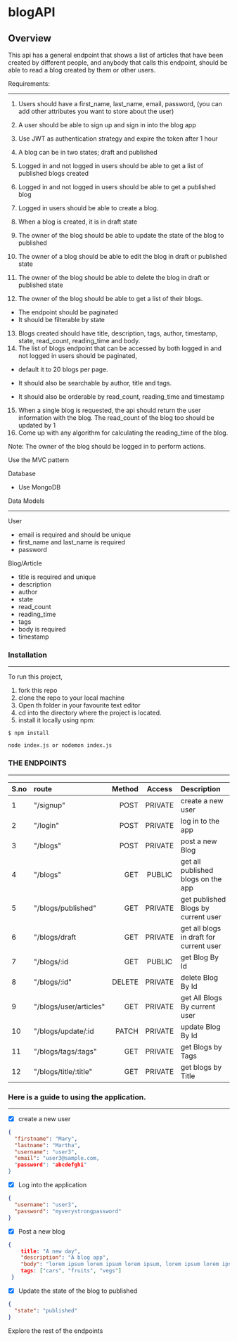 # blogAPI
## Overview
This api has a general endpoint that shows a list of articles that have been created by different people, and anybody
that calls this endpoint, should be able to read a blog created
by them or other users.

Requirements:
___
1. Users should have a first_name, last_name, email, password, (you can add other attributes you want to store about the user)
2. A user should be able to sign up and sign in into the blog app
3. Use JWT as authentication strategy and expire the token after 1 hour
4. A blog can be in two states; draft and published
5. Logged in and not logged in users should be able to get a list of published blogs created
6. Logged in and not logged in users should be able to get a published blog
7. Logged in users should be able to create a blog.
8. When a blog is created, it is in draft state
9. The owner of the blog should be able to update the state of the blog to published
10. The owner of a blog should be able to edit the blog in draft or published state
11. The owner of the blog should be able to delete the blog in draft or published state

12. The owner of the blog should be able to get a list of their blogs.
- The endpoint should be paginated
- It should be filterable by state
13. Blogs created should have title, description, tags, author, timestamp, state, read_count, reading_time and body.
14. The list of blogs endpoint that can be accessed by both logged in and not logged in users should be paginated,
- default it to 20 blogs per page.

- It should also be searchable by author, title and tags.
- It should also be orderable by read_count, reading_time and timestamp
15. When a single blog is requested, the api should return the user information with the blog. The read_count of the blog too should be updated by 1
16. Come up with any algorithm for calculating the reading_time of the blog.

Note:
The owner of the blog should be logged in to perform actions.

Use the MVC pattern

Database
- Use MongoDB

Data Models

___
User
- email is required and should be unique
- first_name and last_name is required
- password

Blog/Article
- title is required and unique
- description
- author
- state
- read_count
- reading_time
- tags
- body is required
- timestamp


### Installation
------

To run this project,

1. fork this repo
2. clone the repo to your local machine
3. Open th folder in your favourite text editor
4. cd into the directory where the project is located.
5. install it locally using npm:

`$ npm install`

```
node index.js or nodemon index.js
```

### THE ENDPOINTS
-------


| S.no   | route            | Method |  Access       | Description  |
| :---   |    :----        | ---:   |   :---:        |   :---        |
| 1      | "/signup"        | POST   | PRIVATE       |     create a new user      |
| 2      | "/login"         | POST   | PRIVATE       |      log in to the app   |
| 3      | "/blogs"         | POST   | PRIVATE       |  post a new Blog           |
| 4      | "/blogs"         | GET    | PUBLIC        |    get all published blogs on the app   |
| 5      | "/blogs/published"| GET   | PRIVATE       |   get published Blogs by current user   |
| 6      | "/blogs/draft    | GET    | PRIVATE       |  get all blogs in draft for current user  |
| 7      | "/blogs/:id      | GET    | PUBLIC        |  get Blog By Id |
| 8      | "/blogs/:id"     | DELETE | PRIVATE       |  delete Blog By Id     |
| 9      | "/blogs/user/articles"| GET |PRIVATE      |  get All Blogs By current user   |
| 10     | "/blogs/update/:id| PATCH | PRIVATE       | update Blog By Id
| 11     | "/blogs/tags/:tags"| GET   | PRIVATE      |   get Blogs by Tags    |
| 12     | "/blogs/title/:title"| GET| PRIVATE       |      get blogs by Title |


### Here is a guide to using the application.
-----

- [x] create a new user 
```json
{
  "firstname": "Mary",
  "lastname": "Martha",
  "username": "user3",
  "email": "user3@sample.com,
  "password": "abcdefghi"
}
```
- [x] Log into the application

```json
{
  "username": "user3",
  "password": "myverystrongpassword"
}
```

- [x] Post a new blog

```json
{
    title: "A new day",
    "description": "A blog app",
    "body": "lorem ipsum lorem ipsum lorem ipsum, lorem ipsum lorem ipsum lorem ipsum lorem ipsum lorem ipsum lorem ipsum lorem ipsum lorem ipsum lorem ipsum lorem ipsum lorem ipsum lorem ipsum lorem ipsum lorem ipsum lorem ipsum lorem ipsum lorem ipsum lorem ipsumlorem ipsum lorem ipsum lorem ipsum lorem ipsum lorem ipsum lorem ipsum lorem ipsum lorem ipsum lorem ipsumlorem ipsum lorem ipsum lorem ipsum lorem ipsum lorem ipsum lorem ipsum lorem ipsum lorem ipsum lorem ipsum",
    tags: ["cars", "fruits", "vegs"]
 }
```
    
- [x] Update the state of the blog to published

```json
{
  "state": "published"
}
```
Explore the rest of the endpoints
